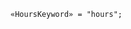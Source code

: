 <!-- This file is generated automatically by infrastructure scripts. Please don't edit by hand. -->

<!-- markdownlint-disable first-line-h1 -->

```{ .ebnf .slang-ebnf #HoursKeyword }
«HoursKeyword» = "hours";
```
